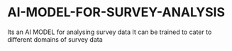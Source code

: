 # AI-MODEL-FOR-SURVEY-ANALYSIS
Its an AI MODEL for analysing survey data
It can be trained to cater to different domains of survey data
